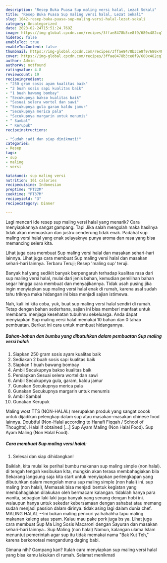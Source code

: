 ```yaml
---
description: "Resep Buka Puasa Sup maling versi halal, Lezat Sekali"
title: "Resep Buka Puasa Sup maling versi halal, Lezat Sekali"
slug: 1042-resep-buka-puasa-sup-maling-versi-halal-lezat-sekali
category: Uncategorized
date: 2023-02-24T15:51:24.769Z
image: https://img-global.cpcdn.com/recipes/3ffae8478b3ce8f9/680x482cq70/sup-maling-versi-halal-foto-resep-utama.jpg
hideToc: false
enableToc: true
enableTocContent: false
thumbnail: https://img-global.cpcdn.com/recipes/3ffae8478b3ce8f9/680x482cq70/sup-maling-versi-halal-foto-resep-utama.jpg
cover: https://img-global.cpcdn.com/recipes/3ffae8478b3ce8f9/680x482cq70/sup-maling-versi-halal-foto-resep-utama.jpg
author: Admin
authorAv: notfound
ratingvalue: 4.8
reviewcount: 19
recipeingredient:
- "250 gram sosis ayam kualitas baik"
- "2 buah sosis sapi kualitas baik"
- "1 buah bawang bombay"
- "Secukupnya bakso kualitas baik"
- "Sesuai selera wortel dan sawi"
- "Secukupnya gula garam kaldu jamur"
- "Secukupnya merica pala"
- "Secukupnya margarin untuk menumis"
- " Sambal"
- " Kerupuk"
recipeinstructions:

- "Sudah jadi dan siap dinikmati!"
categories:
- Resep
tags:
- sup
- maling
- versi

katakunci: sup maling versi 
nutrition: 161 calories
recipecuisine: Indonesian
preptime: "PT22M"
cooktime: "PT37M"
recipeyield: "3"
recipecategory: Dinner

---
```



Lagi mencari ide resep sup maling versi halal yang menarik? Cara menyiapkannya sangat gampang. Tapi Jika salah mengolah maka hasilnya tidak akan memuaskan dan justru cenderung tidak enak. Padahal sup maling versi halal yang enak selayaknya punya aroma dan rasa yang bisa memancing selera kita.


Lihat juga cara membuat Sup maling versi halal dan masakan sehari-hari lainnya. Lihat juga cara membuat Sup maling versi halal dan masakan sehari-hari lainnya. Terbaru Teruji; Resep &#39;maling sup&#39; teruji.

Banyak hal yang sedikit banyak berpengaruh terhadap kualitas rasa dari sup maling versi halal, mulai dari jenis bahan, kemudian pemilihan bahan segar hingga cara membuat dan menyajikannya. Tidak usah pusing jika ingin menyiapkan sup maling versi halal enak di rumah, karena asal sudah tahu triknya maka hidangan ini bisa menjadi sajian istimewa.


Nah, kali ini kita coba, yuk, buat sup maling versi halal sendiri di rumah. Tetap dengan bahan sederhana, sajian ini bisa memberi manfaat untuk membantu menjaga kesehatan tubuhmu sekeluarga. Anda dapat menyiapkan Sup maling versi halal memakai 10 bahan dan 0 tahap pembuatan. Berikut ini cara untuk membuat hidangannya.

<!--inarticleads1-->

##### Bahan-bahan dan bumbu yang dibutuhkan dalam pembuatan Sup maling versi halal:

1. Siapkan 250 gram sosis ayam kualitas baik
1. Sediakan 2 buah sosis sapi kualitas baik
1. Siapkan 1 buah bawang bombay
1. Ambil Secukupnya bakso kualitas baik
1. Persiapkan Sesuai selera wortel dan sawi
1. Ambil Secukupnya gula, garam, kaldu jamur
1. Gunakan Secukupnya merica pala
1. Gunakan Secukupnya margarin untuk menumis
1. Ambil  Sambal
1. Gunakan  Kerupuk


Maling wost TTS (NON-HALAL) merupakan produk yang sangat cocok untuk dijadikan pelengkap dalam sup atau masakan-masakan chinese food lainnya. Doubtful (Non-Halal according to Hanafi Fiqqah / School of Thoughts). Halal if obtained […] Sup Ayam Maling (Non Halal Food). Sup Ayam Maling (Non Halal Food). 

<!--inarticleads2-->

##### Cara membuat Sup maling versi halal:


1. Selesai dan siap dihidangkan!

Baiklah, kita mulai ke perihal bumbu makanan sup maling simple (non halal). di tengah tengah kesibukan kita, mungkin akan terasa membahagiakan bila Sekarang langsung saja kita start untuk menyiapkan perlengkapan yang dibutuhkan dalam mengolah menu sup maling simple (non halal) ini. sup maling (non halal), Memasak bisa menjadi bentuk kegiatan yang membahagiakan dilakukan oleh bermacam kalangan. tidaklah hanya para wanita, sebagian laki laki juga banyak yang senang dengan hobi ini. walaupun hanya untuk sekedar kebersamaan dengan sahabat atau memang sudah menjadi passion dalam dirinya. tidak asing lagi dalam dunia chef. MALING HALAL --Ini bukan maling pencuri ya hahahha tapu maling makanan kaleng atau spam. Kalau mau pake pork juga bs ya. Lihat juga cara membuat Sup Ma Ling Sosis Macaroni dengan Sayuran dan masakan sehari-hari lainnya.. Sup Maling (non halal) Namun, kalangan ulama Islam menuntut pemerintah agar sup itu tidak memakai nama &#34;Bak Kut Teh,&#34; karena berkonotasi mengandung daging babi. 

Gimana nih? Gampang kan? Itulah cara menyiapkan sup maling versi halal yang bisa kamu lakukan di rumah. Selamat menikmati
